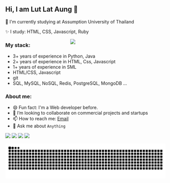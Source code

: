 
## Hi, I am Lut Lat Aung 👋
<!-- ❤️ I prefer React on frontend and Node.js with MySQL and/or MongoDB and/or PostgreSQL on backend -->
🤔 I'm currently studying at Assumption University of Thailand

✨ I study: HTML, CSS, Javascript, Ruby

<img align="right" src="https://octodex.github.com/images/welcometocat.png" width="300">

### My stack:
- 3+ years of experience in Python, Java
- 2+ years of experience in HTML, Css, Javascript
- 1+ years of experience in SML
- HTML/CSS, Javascript
- git
- SQL, MySQL, NoSQL, Redis, PostgreSQL, MongoDB ...

### About me:
- 😄 Fun fact: I'm a Web developer before.
- 🔭 I’m looking to collaborate on commercial projects and startups
- 📫 How to reach me: [Email](lutlataung03@gmail.com)
- 💬 Ask me about `Anything`
<div>
  <img width="440px" src="https://github-readme-stats.vercel.app/api?username=Lut-Lat-Aung&show_icons=true&theme=onedark">
  <img width="385px" src="https://github-readme-stats.anuraghazra1.vercel.app/api/top-langs/?username=Lut-Lat-Aung&layout=compact&theme=onedark" />
  <img width="440px" src="https://github-readme-activity-graph.vercel.app/graph?username=Lut-Lat-Aung&theme=github">
  <img width="385px" src="https://github-readme-streak-stats.herokuapp.com/?user=Lut-Lat-Aung&theme=onedark" />
</div>

<!-- 
[![Trophies](https://github-profile-trophy.vercel.app/?username=Lut-Lat-Aung&theme=onedark)](https://github.com/ryo-ma/github-profile-trophy)
-->

![Snake animation](https://raw.githubusercontent.com/Lut-Lat-Aung/Lut-Lat-Aung/output/github-contribution-grid-snake.svg)
